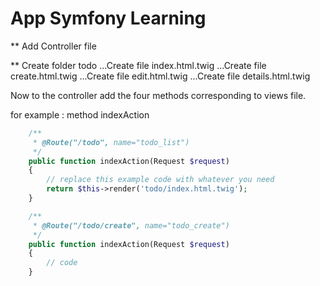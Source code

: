 App Symfony Learning
========================

** Add Controller file 

** Create folder todo
...Create file index.html.twig
...Create file create.html.twig
...Create file edit.html.twig
...Create file details.html.twig

Now to the controller add the four methods corresponding to views file.

for example : method indexAction

```php
    /**
     * @Route("/todo", name="todo_list")
     */
    public function indexAction(Request $request)
    {
        // replace this example code with whatever you need
        return $this->render('todo/index.html.twig');
    }
```

```php
    /**
     * @Route("/todo/create", name="todo_create")
     */
    public function indexAction(Request $request)
    {
        // code
    }
```





